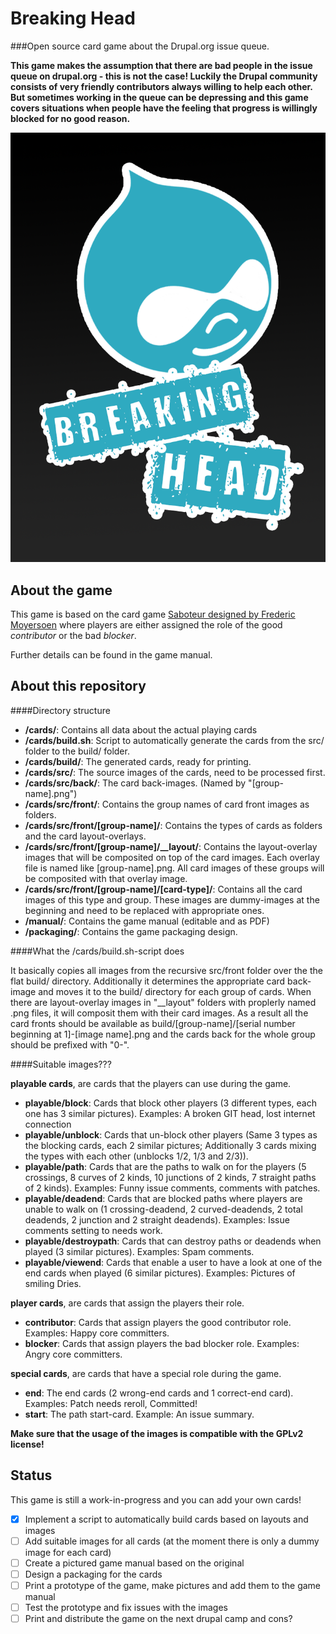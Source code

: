 Breaking Head
=============

###Open source card game about the Drupal.org issue queue.

**This game makes the assumption that there are bad people in the issue queue on drupal.org - this is not the case! Luckily the Drupal community consists of very friendly contributors always willing to help each other. But sometimes working in the queue can be depressing and this game covers situations when people have the feeling that progress is willingly blocked for no good reason.**

!["Image of an example breaking head playing card"](https://github.com/patrickd-/BreakingHead/blob/master/cards/src/back/playable.png?raw=true "Breaking Head playing card game")


About the game
--------------

This game is based on the card game [Saboteur designed by Frederic Moyersoen](http://en.wikipedia.org/wiki/Saboteur_\(card_game\)) where players are either assigned the role of the good *contributor* or the bad *blocker*.

Further details can be found in the game manual.

About this repository
---------------------


####Directory structure

- **/cards/**: Contains all data about the actual playing cards
- **/cards/build.sh**: Script to automatically generate the cards from the src/ folder to the build/ folder.
- **/cards/build/**: The generated cards, ready for printing.
- **/cards/src/**: The source images of the cards, need to be processed first.
- **/cards/src/back/**: The card back-images. (Named by "[group-name].png")
- **/cards/src/front/**: Contains the group names of card front images as folders.
- **/cards/src/front/[group-name]/**: Contains the types of cards as folders and the card layout-overlays.
- **/cards/src/front/[group-name]/__layout/**: Contains the layout-overlay images that will be composited on top of the card images. Each overlay file is named like [group-name].png. All card images of these groups will be composited with that overlay image.
- **/cards/src/front/[group-name]/[card-type]/**: Contains all the card images of this type and group. These images are dummy-images at the beginning and need to be replaced with appropriate ones.
- **/manual/**: Contains the game manual (editable and as PDF)
- **/packaging/**: Contains the game packaging design.

####What the /cards/build.sh-script does

It basically copies all images from the recursive src/front folder over the the flat build/ directory.
Additionally it determines the appropriate card back-image and moves it to the build/ directory for each group of cards.
When there are layout-overlay images in "__layout" folders with proplerly named .png files, it will composit them with their card images.
As a result all the card fronts should be available as build/[group-name]/[serial number beginning at 1]-[image name].png and the cards back for the whole group should be prefixed with "0-". 


####Suitable images???

**playable cards**, are cards that the players can use during the game.
- **playable/block**: Cards that block other players (3 different types, each one has 3 similar pictures). Examples: A broken GIT head, lost internet connection
- **playable/unblock**: Cards that un-block other players (Same 3 types as the blocking cards, each 2 similar pictures; Additionally 3 cards mixing the types with each other (unblocks 1/2, 1/3 and 2/3)).
- **playable/path**: Cards that are the paths to walk on for the players (5 crossings, 8 curves of 2 kinds, 10 junctions of 2 kinds, 7 straight paths of 2 kinds). Examples: Funny issue comments, comments with patches.
- **playable/deadend**: Cards that are blocked paths where players are unable to walk on (1 crossing-deadend, 2 curved-deadends, 2 total deadends, 2 junction and 2 straight deadends). Examples: Issue comments setting to needs work.
- **playable/destroypath**: Cards that can destroy paths or deadends when played (3 similar pictures). Examples: Spam comments.
- **playable/viewend**: Cards that enable a user to have a look at one of the end cards when played (6 similar pictures). Examples: Pictures of smiling Dries.

**player cards**, are cards that assign the players their role.
- **contributor**: Cards that assign players the good contributor role. Examples: Happy core committers.
- **blocker**: Cards that assign players the bad blocker role. Examples: Angry core committers.

**special cards**, are cards that have a special role during the game.
- **end**: The end cards (2 wrong-end cards and 1 correct-end card). Examples: Patch needs reroll, Committed!
- **start**: The path start-card. Example: An issue summary.

**Make sure that the usage of the images is compatible with the GPLv2 license!**

Status
------

This game is still a work-in-progress and you can add your own cards!

- [X] Implement a script to automatically build cards based on layouts and images
- [ ] Add suitable images for all cards (at the moment there is only a dummy image for each card)
- [ ] Create a pictured game manual based on the original
- [ ] Design a packaging for the cards
- [ ] Print a prototype of the game, make pictures and add them to the game manual
- [ ] Test the prototype and fix issues with the images
- [ ] Print and distribute the game on the next drupal camp and cons?
